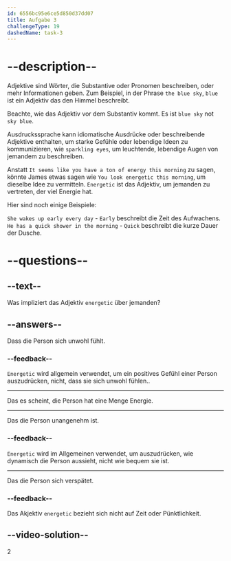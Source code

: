 ```yaml
---
id: 6556bc95e6ce5d850d37dd07
title: Aufgabe 3
challengeType: 19
dashedName: task-3
---
```


# --description--

Adjektive sind Wörter, die Substantive oder Pronomen beschreiben, oder mehr Informationen geben. Zum Beispiel, in der Phrase `the blue sky`, `blue` ist ein Adjektiv das den Himmel beschreibt.

Beachte, wie das Adjektiv vor dem Substantiv kommt. Es ist `blue sky` not `sky blue`.

Ausdruckssprache kann idiomatische Ausdrücke oder beschreibende Adjektive enthalten, um starke Gefühle oder lebendige Ideen zu kommunizieren, wie `sparkling eyes`, um leuchtende, lebendige Augen von jemandem zu beschreiben.

Anstatt `It seems like you have a ton of energy this morning` zu sagen, könnte James etwas sagen wie `You look energetic this morning`, um dieselbe Idee zu vermitteln. `Energetic` ist das Adjektiv, um jemanden zu vertreten, der viel Energie hat.

Hier sind noch einige Beispiele:

`She wakes up early every day` - `Early` beschreibt die Zeit des Aufwachens. `He has a quick shower in the morning` - `Quick` beschreibt die kurze Dauer der Dusche.

# --questions--

## --text--

Was impliziert das Adjektiv `energetic` über jemanden?

## --answers--

Dass die Person sich unwohl fühlt.

### --feedback--

`Energetic` wird allgemein verwendet, um ein positives Gefühl einer Person auszudrücken, nicht, dass sie sich unwohl fühlen..

---

Das es scheint, die Person hat eine Menge Energie.

---

Das die Person unangenehm ist.

### --feedback--

`Energetic` wird im Allgemeinen verwendet, um auszudrücken, wie dynamisch die Person aussieht, nicht wie bequem sie ist.

---

Das die Person sich verspätet.

### --feedback--

Das Akjektiv `energetic` bezieht sich nicht auf Zeit oder Pünktlichkeit.

## --video-solution--

2
